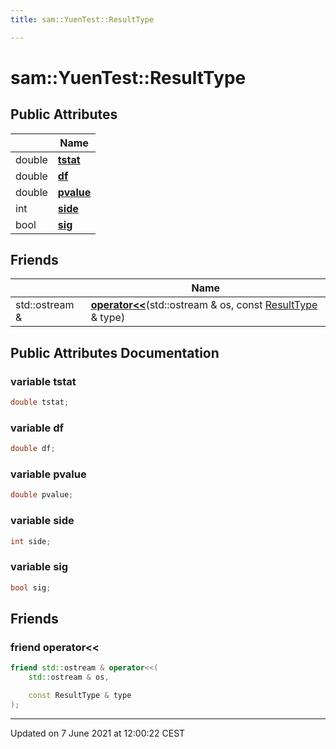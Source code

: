 ```yaml
---
title: sam::YuenTest::ResultType

---
```


# sam::YuenTest::ResultType



## Public Attributes

|                | Name           |
| -------------- | -------------- |
| double | **[tstat](/doxygen/Classes/structsam_1_1_yuen_test_1_1_result_type/#variable-tstat)**  |
| double | **[df](/doxygen/Classes/structsam_1_1_yuen_test_1_1_result_type/#variable-df)**  |
| double | **[pvalue](/doxygen/Classes/structsam_1_1_yuen_test_1_1_result_type/#variable-pvalue)**  |
| int | **[side](/doxygen/Classes/structsam_1_1_yuen_test_1_1_result_type/#variable-side)**  |
| bool | **[sig](/doxygen/Classes/structsam_1_1_yuen_test_1_1_result_type/#variable-sig)**  |

## Friends

|                | Name           |
| -------------- | -------------- |
| std::ostream & | **[operator<<](/doxygen/Classes/structsam_1_1_yuen_test_1_1_result_type/#friend-operator<<)**(std::ostream & os, const [ResultType](/doxygen/Classes/structsam_1_1_yuen_test_1_1_result_type/) & type)  |

## Public Attributes Documentation

### variable tstat

```cpp
double tstat;
```


### variable df

```cpp
double df;
```


### variable pvalue

```cpp
double pvalue;
```


### variable side

```cpp
int side;
```


### variable sig

```cpp
bool sig;
```


## Friends

### friend operator<<

```cpp
friend std::ostream & operator<<(
    std::ostream & os,

    const ResultType & type
);
```


-------------------------------

Updated on  7 June 2021 at 12:00:22 CEST